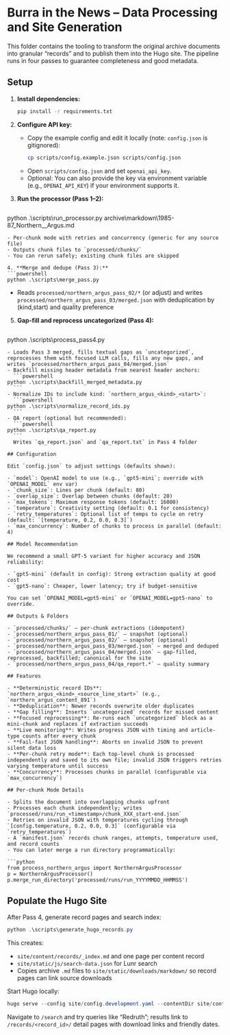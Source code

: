 # Burra in the News – Data Processing and Site Generation

This folder contains the tooling to transform the original archive documents into granular “records” and to publish them into the Hugo site. The pipeline runs in four passes to guarantee completeness and good metadata.

## Setup

1. **Install dependencies:**
   ```bash
   pip install -r requirements.txt
   ```

2. **Configure API key:**
   - Copy the example config and edit it locally (note: `config.json` is gitignored):
     ```bash
     cp scripts/config.example.json scripts/config.json
     ```
   - Open `scripts/config.json` and set `openai_api_key`.
   - Optional: You can also provide the key via environment variable (e.g., `OPENAI_API_KEY`) if your environment supports it.

3. **Run the processor (Pass 1–2):**
   ```powershell
python .\scripts\run_processor.py archive\markdown\1985-87_Northern__Argus.md
   ```
   - Per-chunk mode with retries and concurrency (generic for any source file)
   - Outputs chunk files to `processed/chunks/`
   - You can rerun safely; existing chunk files are skipped

4. **Merge and dedupe (Pass 3):**
   ```powershell
python .\scripts\merge_pass.py
   ```
   - Reads `processed/northern_argus_pass_02/*` (or adjust) and writes 
     `processed/northern_argus_pass_03/merged.json` with deduplication by (kind,start) and quality preference

5. **Gap-fill and reprocess uncategorized (Pass 4):**
   ```powershell
python .\scripts\process_pass4.py
   ```
   - Loads Pass 3 merged, fills textual gaps as `uncategorized`, reprocesses them with focused LLM calls, fills any new gaps, and writes `processed/northern_argus_pass_04/merged.json`
   - Backfill missing header metadata from nearest header anchors:
     ```powershell
python .\scripts\backfill_merged_metadata.py
     ```
   - Normalize IDs to include kind: `northern_argus_<kind>_<start>`:
     ```powershell
python .\scripts\normalize_record_ids.py
     ```
   - QA report (optional but recommended):
     ```powershell
python .\scripts\qa_report.py
     ```
     Writes `qa_report.json` and `qa_report.txt` in Pass 4 folder

## Configuration

Edit `config.json` to adjust settings (defaults shown):

- `model`: OpenAI model to use (e.g., `gpt5-mini`; override with `OPENAI_MODEL` env var)
- `chunk_size`: Lines per chunk (default: 80)
- `overlap_size`: Overlap between chunks (default: 20)
- `max_tokens`: Maximum response tokens (default: 16000)
- `temperature`: Creativity setting (default: 0.1 for consistency)
 - `retry_temperatures`: Optional list of temps to cycle on retry (default: `[temperature, 0.2, 0.0, 0.3]`)
 - `max_concurrency`: Number of chunks to process in parallel (default: 4)

## Model Recommendation

We recommend a small GPT-5 variant for higher accuracy and JSON reliability:

- `gpt5-mini` (default in config): Strong extraction quality at good cost
- `gpt5-nano`: Cheaper, lower latency; try if budget-sensitive

You can set `OPENAI_MODEL=gpt5-mini` or `OPENAI_MODEL=gpt5-nano` to override.

## Outputs & Folders

- `processed/chunks/` — per-chunk extractions (idempotent)
- `processed/northern_argus_pass_01/` — snapshot (optional)
- `processed/northern_argus_pass_02/` — snapshot (optional)
- `processed/northern_argus_pass_03/merged.json` — merged and deduped
- `processed/northern_argus_pass_04/merged.json` — gap-filled, reprocessed, backfilled; canonical for the site
- `processed/northern_argus_pass_04/qa_report.*` — quality summary

## Features

- **Deterministic record IDs**: `northern_argus_<kind>_<source_line_start>` (e.g., `northern_argus_content_891`)
- **Deduplication**: Newer records overwrite older duplicates
- **Gap filling**: Inserts `uncategorized` records for missed content
- **Focused reprocessing**: Re-runs each `uncategorized` block as a mini-chunk and replaces if extraction succeeds
- **Live monitoring**: Writes progress JSON with timing and article-type counts after every chunk
- **Fail-fast JSON handling**: Aborts on invalid JSON to prevent silent data loss
 - **Per-chunk retry mode**: Each top-level chunk is processed independently and saved to its own file; invalid JSON triggers retries varying temperature until success
 - **Concurrency**: Processes chunks in parallel (configurable via `max_concurrency`)

## Per-chunk Mode Details

- Splits the document into overlapping chunks upfront
- Processes each chunk independently; writes `processed/runs/run_<timestamp>/chunk_XXX_start-end.json`
- Retries on invalid JSON with temperatures cycling through `[config.temperature, 0.2, 0.0, 0.3]` (configurable via `retry_temperatures`)
- A `manifest.json` records chunk ranges, attempts, temperature used, and record counts
- You can later merge a run directory programmatically:

```python
from process_northern_argus import NorthernArgusProcessor
p = NorthernArgusProcessor()
p.merge_run_directory('processed/runs/run_YYYYMMDD_HHMMSS')
```

## Populate the Hugo Site

After Pass 4, generate record pages and search index:

```powershell
python .\scripts\generate_hugo_records.py
```

This creates:
- `site/content/records/_index.md` and one page per content record
- `site/static/js/search-data.json` for Lunr search
- Copies archive `.md` files to `site/static/downloads/markdown/` so record pages can link source downloads

Start Hugo locally:

```powershell
hugo serve --config site/config.development.yaml --contentDir site/content --themesDir site/themes --staticDir site/static --baseURL http://localhost:1313/
```

Navigate to `/search` and try queries like “Redruth”; results link to `/records/<record_id>/` detail pages with download links and friendly dates.